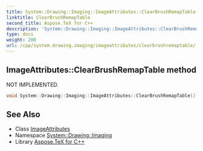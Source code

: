 ```yaml
---
title: System::Drawing::Imaging::ImageAttributes::ClearBrushRemapTable method
linktitle: ClearBrushRemapTable
second_title: Aspose.TeX for C++
description: 'System::Drawing::Imaging::ImageAttributes::ClearBrushRemapTable method. NOT IMPLEMENTED in C++.'
type: docs
weight: 200
url: /cpp/system.drawing.imaging/imageattributes/clearbrushremaptable/
---
```

## ImageAttributes::ClearBrushRemapTable method


NOT IMPLEMENTED.

```cpp
void System::Drawing::Imaging::ImageAttributes::ClearBrushRemapTable()
```


## See Also

* Class [ImageAttributes](../)
* Namespace [System::Drawing::Imaging](../../)
* Library [Aspose.TeX for C++](../../../)
